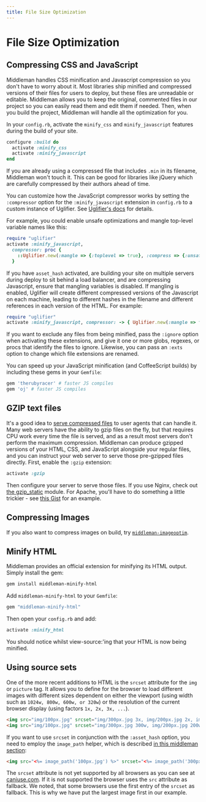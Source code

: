 ```yaml
---
title: File Size Optimization
---
```


# File Size Optimization

## Compressing CSS and JavaScript

Middleman handles CSS minification and Javascript compression so you don't have
to worry about it. Most libraries ship minified and compressed versions of
their files for users to deploy, but these files are unreadable or editable.
Middleman allows you to keep the original, commented files in our project so
you can easily read them and edit them if needed. Then, when you build the
project, Middleman will handle all the optimization for you.

In your `config.rb`, activate the `minify_css` and `minify_javascript` features
during the build of your site.

``` ruby
configure :build do
  activate :minify_css
  activate :minify_javascript
end
```

If you are already using a compressed file that includes `.min` in its
filename, Middleman won't touch it. This can be good for libraries like jQuery
which are carefully compressed by their authors ahead of time.

You can customize how the JavaScript compressor works by setting the
`:compressor` option for the `:minify_javascript` extension in
`config.rb` to a custom instance of Uglifier. See [Uglifier's
docs](https://github.com/lautis/uglifier) for details. 

For example, you could
enable unsafe optimizations and mangle top-level variable names like this:

``` ruby
require "uglifier"
activate :minify_javascript,
  compressor: proc {
    ::Uglifier.new(:mangle => {:toplevel => true}, :compress => {:unsafe => true})
  }
```

If you have `asset_hash` activated, are building your site on multiple servers
during deploy to sit behind a load balancer, and are compressing Javascript,
ensure that mangling variables is disabled. If mangling is enabled, Uglifier
will create different compressed versions of the Javascript on each machine,
leading to different hashes in the filename and different references in each
version of the HTML. For example:

``` ruby
require "uglifier"
activate :minify_javascript, compressor: -> { Uglifier.new(:mangle => false) }
```

If you want to exclude any files from being minified, pass the `:ignore` option
when activating these extensions, and give it one or more globs, regexes, or
procs that identify the files to ignore. Likewise, you can pass an `:exts`
option to change which file extensions are renamed.

You can speed up your JavaScript minification (and CoffeeScript builds) by
including these gems in your `Gemfile`:

```ruby
gem 'therubyracer' # faster JS compiles
gem 'oj' # faster JS compiles
```

## GZIP text files

It's a good idea to [serve compressed
files](https://developer.yahoo.com/performance/rules.html#gzip) to user agents
that can handle it. Many web servers have the ability to gzip files on the fly,
but that requires CPU work every time the file is served, and as a result most
servers don't perform the maximum compression. Middleman can produce gzipped
versions of your HTML, CSS, and JavaScript alongside your regular files, and
you can instruct your web server to serve those pre-gzipped files directly.
First, enable the `:gzip` extension:

``` ruby
activate :gzip
```

Then configure your server to serve those files. If you use Nginx, check out
[the gzip_static](http://wiki.nginx.org/NginxHttpGzipStaticModule) module. For
Apache, you'll have to do something a little trickier - see [this
Gist](https://gist.github.com/2200790) for an example.

## Compressing Images

If you also want to compress images on build, try
[`middleman-imageoptim`](https://github.com/plasticine/middleman-imageoptim).

## Minify HTML

Middleman provides an official extension for minifying its HTML output. Simply
install the gem:

``` bash
gem install middleman-minify-html
```

Add `middleman-minify-html` to your `Gemfile`: 

``` ruby
gem "middleman-minify-html"
```

Then open your `config.rb` and add:

``` ruby
activate :minify_html
```

You should notice whilst view-source:'ing that your HTML is now being minified.


## Using source sets

One of the more recent additions to HTML is the `srcset` attribute for the `img` or `picture` tag. It allows you to define for the browser to load different images with different sizes dependent on either the viewport (using width such as `1024w, 800w, 600w, or 320w`) or the resolution of the current browser display (using factors `1x, 2x, 3x, ...`). 


```html
<img src="img/100px.jpg" srcset="img/300px.jpg 3x, img/200px.jpg 2x, img/100px.jpg 1x">
<img src="img/100px.jpg" srcset="img/300px.jpg 300w, img/200px.jpg 200w, img/100px.jpg 100w">

```

If you want to use `srcset` in conjunction with the `:asset_hash` option, you need to employ the `image_path` helper, which is described [in this middleman section](/advanced/asset_pipeline.html):

```html
<img src="<%= image_path('100px.jpg') %>" srcset="<%= image_path('300px.jpg') %> 3x, <%= image_path('200px.jpg') %> 2x, <%= image_path('100px.jpg') %> 1x">
```


The `srcset` attribute is not yet supported by all browsers as you can see at [caniuse.com](http://caniuse.com/#feat=srcset). If it is not supported the browser uses the `src` attribute as fallback. We noted, that some browsers use the first entry of the `srcset` as fallback. This is why we have put the largest image first in our example.
